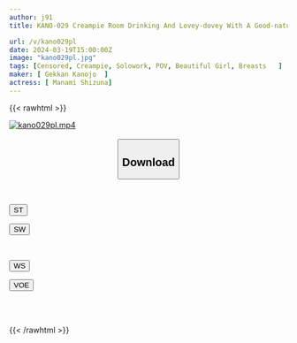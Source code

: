 ```yaml
---
author: j91
title: KANO-029 Creampie Room Drinking And Lovey-dovey With A Good-natured Girl Shizuna Manami

url: /v/kano029pl
date: 2024-03-19T15:00:00Z
image: "kano029pl.jpg"
tags: [Censored, Creampie, Solowork, POV, Beautiful Girl, Breasts	]
maker: [ Gekkan Kanojo  ]
actress: [ Manami Shizuna]
---
```



{{< rawhtml >}}

<div class="video" data-videoid="WoOyoDmweJHb6WD">
    <a href="javascript:;">
        <img src="/v/kano029pl/kano029pl.jpg" width="WIDTH" height="HEIGHT" alt="kano029pl.mp4" loading="lazy">
    </a>
</div>

<script type="text/javascript" src="https://j91.asia/asset/on-demand-st.js"></script>

<br>
  <link rel="stylesheet" href="https://j91.asia/asset/bs5.css">
  
  <center>
  <button class="btn btn-primary" type="button" data-bs-toggle="collapse" data-bs-target=".multi-collapse" aria-expanded="false" aria-controls="multiCollapseExample1 multiCollapseExample2"><h2>Download</h2></button></center>
</p>
<div class="row">
  <div class="col">
    <div class="collapse multi-collapse" id="multiCollapseExample1">
      <div class="card card-body">
	      	      <br>
<div class="buttons">  
<p><a href="https://streamtape.to/v/WoOyoDmweJHb6WD" target="_blank"><button class="btn-hover color-3"><i class="fa fa-download"></i> ST</button></a></p>
<p><a href="https://asnwish.com/eallsi487oe8" target="_blank"><button class="btn-hover color-2"><i class="fa fa-download"></i> SW</button></a></p></div>
    </div>
  </div>
</div>
  <div class="col">
    <div class="collapse multi-collapse" id="multiCollapseExample2">
      <div class="card card-body">
	      <br>
<div class="buttons">
<p><a href="https://wolfstream.tv/3lnjv9skjwpf"><button class="btn-hover color-9"><i class="fa fa-download"></i> WS</button></a></p>
<p><a href="https://voe.sx/yabqhmxwu2lo"><button class="btn-hover color-8"><i class="fa fa-download"></i> VOE</button></a></p></div>
<br><br>
      </div>
    </div>
  </div>
</div>

{{< /rawhtml >}}